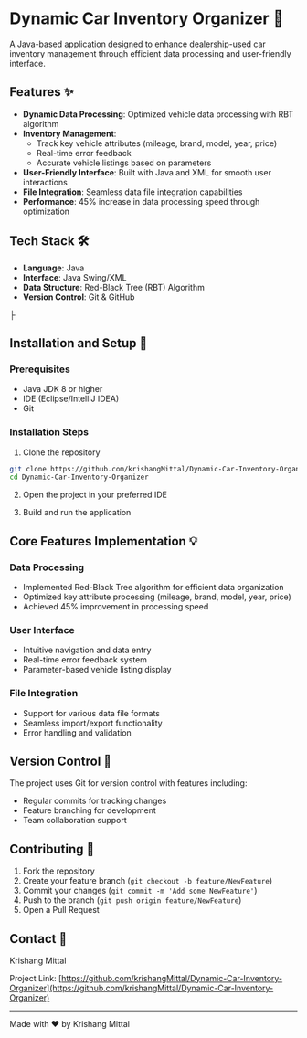 # Dynamic Car Inventory Organizer 🚗

A Java-based application designed to enhance dealership-used car inventory management through efficient data processing and user-friendly interface.

## Features ✨

- **Dynamic Data Processing**: Optimized vehicle data processing with RBT algorithm
- **Inventory Management**: 
  - Track key vehicle attributes (mileage, brand, model, year, price)
  - Real-time error feedback
  - Accurate vehicle listings based on parameters
- **User-Friendly Interface**: Built with Java and XML for smooth user interactions
- **File Integration**: Seamless data file integration capabilities
- **Performance**: 45% increase in data processing speed through optimization

## Tech Stack 🛠️

- **Language**: Java
- **Interface**: Java Swing/XML
- **Data Structure**: Red-Black Tree (RBT) Algorithm
- **Version Control**: Git & GitHub


├

## Installation and Setup 🚀

### Prerequisites

- Java JDK 8 or higher
- IDE (Eclipse/IntelliJ IDEA)
- Git

### Installation Steps

1. Clone the repository
```bash
git clone https://github.com/krishangMittal/Dynamic-Car-Inventory-Organizer.git
cd Dynamic-Car-Inventory-Organizer
```

2. Open the project in your preferred IDE

3. Build and run the application

## Core Features Implementation 💡

### Data Processing
- Implemented Red-Black Tree algorithm for efficient data organization
- Optimized key attribute processing (mileage, brand, model, year, price)
- Achieved 45% improvement in processing speed

### User Interface
- Intuitive navigation and data entry
- Real-time error feedback system
- Parameter-based vehicle listing display

### File Integration
- Support for various data file formats
- Seamless import/export functionality
- Error handling and validation

## Version Control 🔄

The project uses Git for version control with features including:
- Regular commits for tracking changes
- Feature branching for development
- Team collaboration support

## Contributing 🤝

1. Fork the repository
2. Create your feature branch (`git checkout -b feature/NewFeature`)
3. Commit your changes (`git commit -m 'Add some NewFeature'`)
4. Push to the branch (`git push origin feature/NewFeature`)
5. Open a Pull Request

## Contact 📧

Krishang Mittal

Project Link: [https://github.com/krishangMittal/Dynamic-Car-Inventory-Organizer](https://github.com/krishangMittal/Dynamic-Car-Inventory-Organizer)

---
Made with ❤️ by Krishang Mittal
